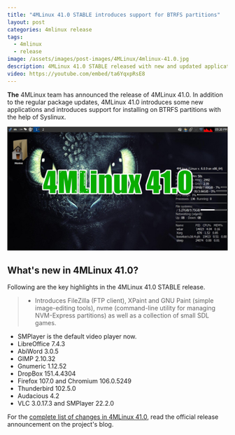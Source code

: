 ```yaml
---
title: "4MLinux 41.0 STABLE introduces support for BTRFS partitions"
layout: post
categories: 4mlinux release
tags:
  - 4mlinux
  - release
image: /assets/images/post-images/4MLinux/4mlinux-41.0.jpg
description: 4MLinux 41.0 STABLE released with new and updated applications. It supports installation in BTRFS partitions. Read more about 4MLinux 41.0 release.
video: https://youtube.com/embed/ta6YqxpRsE8 
---
```


**The** 4MLinux team has announced the release of 4MLinux 41.0. In addition to the regular package updates, 4MLinux 41.0 introduces some new applications and introduces support for installing on BTRFS partitions with the help of Syslinux.

![4MLinux 41.0 STABLE featured image](/assets/images/post-images/4MLinux/4mlinux-41.0.jpg)

## What's new in 4MLinux 41.0?

Following are the key highlights in the 4MLinux 41.0 STABLE release.

> - Introduces FileZilla (FTP client), XPaint and GNU Paint (simple image-editing tools), nvme (command-line utility for managing NVM-Express partitions) as well as a collection of small SDL games.
- SMPlayer is the default video player now.
- LibreOffice 7.4.3
- AbiWord 3.0.5
- GIMP 2.10.32
- Gnumeric 1.12.52
- DropBox 151.4.4304
- Firefox 107.0 and Chromium 106.0.5249
- Thunderbird 102.5.0
- Audacious 4.2
- VLC 3.0.17.3 and SMPlayer 22.2.0
 
For the [complete list of changes in 4MLinux 41.0](https://4mlinux-releases.blogspot.com/2022/12/4mlinux-410-stable-released.html), read the official release announcement on the project's blog.